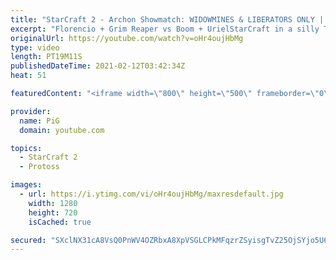 ```yaml
---
title: "StarCraft 2 - Archon Showmatch: WIDOWMINES & LIBERATORS ONLY | Florencio Files #212"
excerpt: "Florencio + Grim Reaper vs Boom + UrielStarCraft in a silly TvT where they can only build widowmines and liberators. What could go wrong?! Let me know your Flo-tainted ideas for the next silly showmatch we do 🐷 Support PiG: http://paypal.me/PiGSC2 | https://www.patreon.com/PiGSC2  🧜Florencio Files"
originalUrl: https://youtube.com/watch?v=oHr4oujHbMg
type: video
length: PT19M11S
publishedDateTime: 2021-02-12T03:42:34Z
heat: 51

featuredContent: "<iframe width=\"800\" height=\"500\" frameborder=\"0\" src=\"https://www.youtube.com/embed/oHr4oujHbMg\" allow=\"accelerometer; autoplay; encrypted-media; gyroscope; picture-in-picture\" allowfullscreen></iframe>"

provider:
  name: PiG
  domain: youtube.com

topics:
  - StarCraft 2
  - Protoss

images:
  - url: https://i.ytimg.com/vi/oHr4oujHbMg/maxresdefault.jpg
    width: 1280
    height: 720
    isCached: true

secured: "SXclNX31cA8VsQ0PnWV4OZRbxA8XpVSGLCPkMFqzrZSyisgTvZ25OjSYjo5U6I/EILrM2h8iJaEVueMyP+7oohv7MWDhDz+6ryM+aPZAdMHM4ONJSwu3edfaMwgJl7B/PVPh3G2vg2ZfqnXjdvKLN5rSSBz57+RBJ3YQNfvEpbFmMbfkslSh8gTok1degV9GZwrFsw/TvH1wde0aJjmZTzXbiKSmJSXdZ4fXCAKSD3uJKuxB7zgSL+54W1z9BQmf2DYvTuVB7E+NhwK2FN64MH5x/f1ZCMsHLdlGO9BbC8DTQiO++SAt3knZyd0x2KKuXZrVcv5d8T/13LIHTNbTDVEv04hvKMOPHpGsKiBOUjuWh4a27vzbkThpZ2lSsJx1hCde0KN4f7yIHKG+wi7TixNV9MwdC1hiu+hdy9RmBq0=;7SLopYT/41cQYTZA1IXivQ=="
---
```


